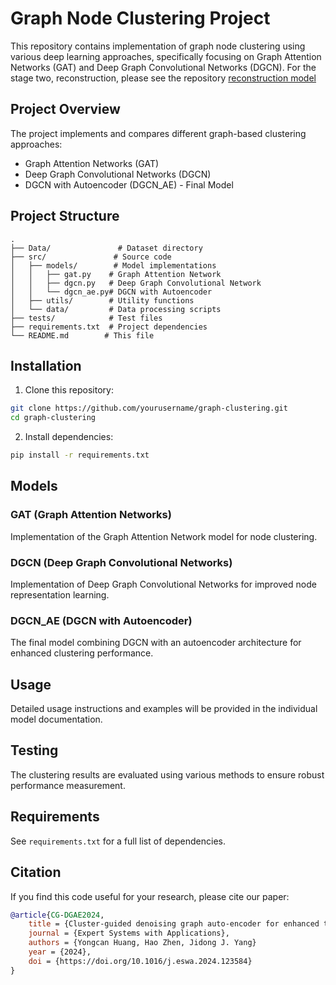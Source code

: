 # Graph Node Clustering Project

This repository contains implementation of graph node clustering using various deep learning approaches, specifically focusing on Graph Attention Networks (GAT) and Deep Graph Convolutional Networks (DGCN). For the stage two, reconstruction, please see the repository [reconstruction model](https://github.com/wongwingtsan/CG-DGAE-reconstruction-model)

## Project Overview

The project implements and compares different graph-based clustering approaches:
- Graph Attention Networks (GAT)
- Deep Graph Convolutional Networks (DGCN)
- DGCN with Autoencoder (DGCN_AE) - Final Model

## Project Structure

```
.
├── Data/               # Dataset directory
├── src/               # Source code
│   ├── models/        # Model implementations
│   │   ├── gat.py    # Graph Attention Network
│   │   ├── dgcn.py   # Deep Graph Convolutional Network
│   │   └── dgcn_ae.py# DGCN with Autoencoder
│   ├── utils/        # Utility functions
│   └── data/         # Data processing scripts
├── tests/            # Test files
├── requirements.txt  # Project dependencies
└── README.md        # This file
```

## Installation

1. Clone this repository:
```bash
git clone https://github.com/yourusername/graph-clustering.git
cd graph-clustering
```

2. Install dependencies:
```bash
pip install -r requirements.txt
```

## Models

### GAT (Graph Attention Networks)
Implementation of the Graph Attention Network model for node clustering.

### DGCN (Deep Graph Convolutional Networks)
Implementation of Deep Graph Convolutional Networks for improved node representation learning.

### DGCN_AE (DGCN with Autoencoder)
The final model combining DGCN with an autoencoder architecture for enhanced clustering performance.

## Usage

Detailed usage instructions and examples will be provided in the individual model documentation.

## Testing

The clustering results are evaluated using various methods to ensure robust performance measurement.

## Requirements

See `requirements.txt` for a full list of dependencies.

## Citation

If you find this code useful for your research, please cite our paper:

```bibtex
@article{CG-DGAE2024,
    title = {Cluster-guided denoising graph auto-encoder for enhanced traffic data imputation and fault detection},
    journal = {Expert Systems with Applications},
    authors = {Yongcan Huang, Hao Zhen, Jidong J. Yang}
    year = {2024},
    doi = {https://doi.org/10.1016/j.eswa.2024.123584}
}
``` 